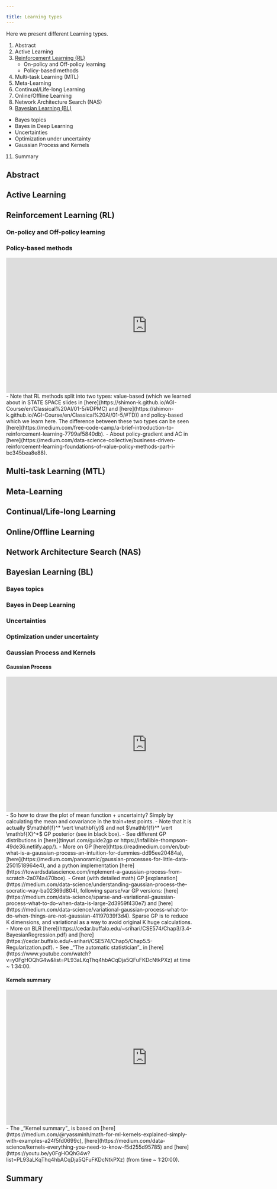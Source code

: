```yaml
---

title: Learning types
---
```



Here we present different Learning types.
1. Abstract
2. Active Learning
3. [Reinforcement Learning (RL)](https://shimon-k.github.io/AGI-Course/en/Deep%20Learning/01-8#RL)
   * On-policy and Off-policy learning
   * Policy-based methods
5. Multi-task Learning (MTL)
6. Meta-Learning
7. Continual/Life-long Learning
8. Online/Offline Learning
9. Network Architecture Search (NAS)
10. [Bayesian Learning (BL)](https://shimon-k.github.io/AGI-Course/en/Deep%20Learning/01-8#BL)
   * Bayes topics
   * Bayes in Deep Learning
   * Uncertainties
   * Optimization under uncertainty
   * Gaussian Process and Kernels
11. Summary


<a id="INTRO"> </a>
## Abstract


<a id="ACTIVE"> </a>
## Active Learning



<a id="RL"> </a>
## Reinforcement Learning (RL)


### On-policy and Off-policy learning


### Policy-based methods

<iframe width="760" height="365" src="https://www.youtube.com/embed/EVZJvpQZINg" title="Policy based RL" frameborder="0" allow="accelerometer; autoplay; clipboard-write; encrypted-media; gyroscope; picture-in-picture; web-share" referrerpolicy="strict-origin-when-cross-origin" allowfullscreen></iframe>
- Note that RL methods split into two types: value-based (which we learned about in STATE SPACE slides in [here](https://shimon-k.github.io/AGI-Course/en/Classical%20AI/01-5/#DPMC) and [here](https://shimon-k.github.io/AGI-Course/en/Classical%20AI/01-5/#TD)) and policy-based which we learn here. The difference between these two types can be seen [here](https://medium.com/free-code-camp/a-brief-introduction-to-reinforcement-learning-7799af5840db).
- About policy-gradient and AC in [here](https://medium.com/data-science-collective/business-driven-reinforcement-learning-foundations-of-value-policy-methods-part-i-bc345bea8e88).



<a id="MTL"> </a>
## Multi-task Learning (MTL)

<a id="META"> </a>
## Meta-Learning

<a id="CONTINUAL"> </a>
## Continual/Life-long Learning

<a id="ONLINE"> </a>
## Online/Offline Learning


<a id="NAS"> </a>
## Network Architecture Search (NAS)


<a id="BL"> </a>
## Bayesian Learning (BL)


### Bayes topics


### Bayes in Deep Learning


### Uncertainties


### Optimization under uncertainty


### Gaussian Process and Kernels

#### Gaussian Process
<iframe width="760" height="365" src="https://www.youtube.com/embed/ApYfcQXqygg" title="Gaussian Process (GP)" frameborder="0" allow="accelerometer; autoplay; clipboard-write; encrypted-media; gyroscope; picture-in-picture; web-share" referrerpolicy="strict-origin-when-cross-origin" allowfullscreen></iframe>
- So how to draw the plot of mean function + uncertainty? Simply by calculating the mean and covariance in the train+test points.
- Note that it is actually $\mathbf{f}^* \vert \mathbf{y}$ and not $\mathbf{f}^* \vert \mathbf{X}^*$ GP posterior (see in black box). 
- See different GP distributions in [here](tinyurl.com/guide2gp or https://infallible-thompson-49de36.netlify.app/).
- More on GP [here](https://readmedium.com/en/but-what-is-a-gaussian-process-an-intuition-for-dummies-dd95ee20484a), [here](https://medium.com/panoramic/gaussian-processes-for-little-data-2501518964e4), and a python implementation [here](https://towardsdatascience.com/implement-a-gaussian-process-from-scratch-2a074a470bce).
- Great (with detailed math) GP [explanation](https://medium.com/data-science/understanding-gaussian-process-the-socratic-way-ba02369d804), following sparse/var GP versions: [here](https://medium.com/data-science/sparse-and-variational-gaussian-process-what-to-do-when-data-is-large-2d3959f430e7) and [here](https://medium.com/data-science/variational-gaussian-process-what-to-do-when-things-are-not-gaussian-41197039f3d4). Sparse GP is to reduce K dimensions, and variational as a way to avoid original K huge calculations. 
- More on BLR [here](https://cedar.buffalo.edu/~srihari/CSE574/Chap3/3.4-BayesianRegression.pdf) and [here](https://cedar.buffalo.edu/~srihari/CSE574/Chap5/Chap5.5-Regularization.pdf).
- See _“The automatic statistician”_ in [here](https://www.youtube.com/watch?v=y0FgHOQhG4w&list=PL93aLKqThq4hbACqDja5QFuFKDcNtkPXz) at time ~ 1:34:00.



#### Kernels summary
<iframe width="760" height="365" src="https://www.youtube.com/embed/Nty5AlUuW6M" title="Kernels summary" frameborder="0" allow="accelerometer; autoplay; clipboard-write; encrypted-media; gyroscope; picture-in-picture; web-share" referrerpolicy="strict-origin-when-cross-origin" allowfullscreen></iframe>
- The _“Kernel summary”_ is based on [here](https://medium.com/@ryassminh/math-for-ml-kernels-explained-simply-with-examples-a24f5fd0699c), [here](https://medium.com/data-science/kernels-everything-you-need-to-know-f5d255d95785) and [here](https://youtu.be/y0FgHOQhG4w?list=PL93aLKqThq4hbACqDja5QFuFKDcNtkPXz) (from time ~ 1:20:00).

<a id="SUMMARY"> </a>
## Summary
